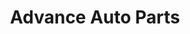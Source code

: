 ---
title: "Advance Auto Parts"
url: /milwaukee/advance-auto-parts-west-oklahoma-avenue/
shop: Autoteile
---